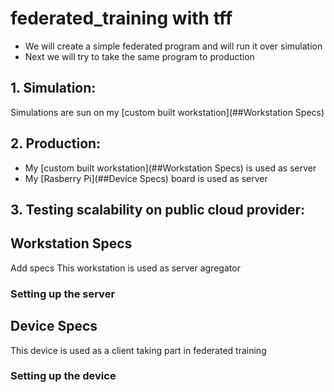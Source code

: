 # federated_training with tff

- We will create a simple federated program and will run it over simulation
- Next we will try to take the same program to production


## 1. Simulation:

Simulations are sun on my [custom built workstation](##Workstation Specs)

## 2. Production:

- My [custom built workstation](##Workstation Specs) is used as server
- My [Rasberry Pi](##Device Specs) board is used as server


## 3. Testing scalability on public cloud provider:



## Workstation Specs
<TODO> Add specs
This workstation is used as server agregator 
### Setting up the server


## Device Specs
This device is used as a client taking part in federated training
### Setting up the device
